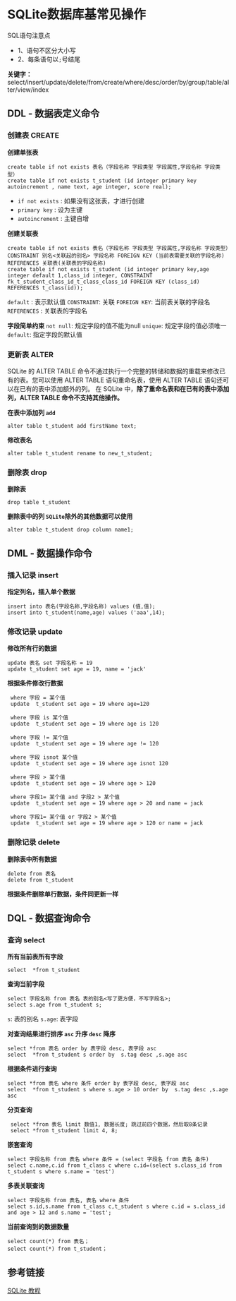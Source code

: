 # SQLite数据库基常见操作

SQL语句注意点
* 1、语句不区分大小写
* 2、每条语句以`;`号结尾

**关键字：**
select/insert/update/delete/from/create/where/desc/order/by/group/table/alter/view/index

## DDL - 数据表定义命令
### 创建表 CREATE

**创建单张表**

```
create table if not exists 表名（字段名称 字段类型 字段属性,字段名称 字段类型）
create table if not exists t_student (id integer primary key autoincrement , name text, age integer, score real);
```
* `if not exists` : 如果没有这张表，才进行创建
* `primary key` : 设为主键
* `autoincrement` : 主键自增

**创建关联表**

```
create table if not exists 表名（字段名称 字段类型 字段属性,字段名称 字段类型）CONSTRAINT 别名<关联起的别名> 字段名称 FOREIGN KEY (当前表需要关联的字段名称) REFERENCES 关联表(关联表的字段名称)
create table if not exists t_student (id integer primary key,age integer default 1,class_id integer, CONSTRAINT fk_t_student_class_id_t_class_class_id FOREIGN KEY (class_id) REFERENCES t_class(id));
```
`default` : 表示默认值
`CONSTRAINT`: 关联
`FOREIGN KEY`: 当前表关联的字段名
`REFERENCES` : 关联表的字段名

**字段简单约束**
`not null`: 规定字段的值不能为null
`unique`: 规定字段的值必须唯一
`default`: 指定字段的默认值


### 更新表 ALTER
SQLite 的 ALTER TABLE 命令不通过执行一个完整的转储和数据的重载来修改已有的表。您可以使用 ALTER TABLE 语句重命名表，使用 ALTER TABLE 语句还可以在已有的表中添加额外的列。
在 SQLite 中，**除了重命名表和在已有的表中添加列，ALTER TABLE 命令不支持其他操作。**

**在表中添加列 `add`**

```
alter table t_student add firstName text;
```

**修改表名**

```
alter table t_student rename to new_t_student;
```

### 删除表 drop
**删除表**

```
drop table t_student
```

**删除表中的列 `SQLite`除外的其他数据可以使用**

```
alter table t_student drop column name1;
```
## DML - 数据操作命令
### 插入记录 insert
**指定列名，插入单个数据**

```
insert into 表名(字段名称,字段名称) values (值,值);
insert into t_student(name,age) values ('aaa',14);

```

### 修改记录 update
**修改所有行的数据**

```
update 表名 set 字段名称 = 19
update t_student set age = 19, name = 'jack'
```

**根据条件修改行数据**

```
 where 字段 = 某个值
 update  t_student set age = 19 where age=120
 
 where 字段 is 某个值
 update  t_student set age = 19 where age is 120
 
 where 字段 != 某个值
 update  t_student set age = 19 where age != 120
 
 where 字段 isnot 某个值
 update  t_student set age = 19 where age isnot 120
 
 where 字段 > 某个值
 update  t_student set age = 19 where age > 120
 
 where 字段1= 某个值 and 字段2 > 某个值
 update  t_student set age = 19 where age > 20 and name = jack
 
 where 字段1= 某个值 or 字段2 > 某个值
 update  t_student set age = 19 where age > 120 or name = jack
```

### 删除记录 delete

**删除表中所有数据**
```
delete from 表名 
delete from t_student 
```
**根据条件删除单行数据，条件同更新一样**


## DQL - 数据查询命令
### 查询 select

**所有当前表所有字段**

```
select  *from t_student
```

**查询当前字段**

```
select 字段名称 from 表名 表的别名<写了更方便，不写字段名>;
select s.age from t_student s;
```
`s`: 表的别名
`s.age`: 表字段

**对查询结果进行排序 `asc` 升序 `desc` 降序**

```
select *from 表名 order by 表字段 desc, 表字段 asc
select  *from t_student s order by  s.tag desc ,s.age asc
```

**根据条件进行查询**

```
select *from 表名 where 条件 order by 表字段 desc, 表字段 asc
select  *from t_student s where s.age > 10 order by  s.tag desc ,s.age asc
```

**分页查询**

```
 select *from 表名 limit 数值1, 数据长度; 跳过前四个数据，然后取8条记录
 select *from t_student limit 4, 8;
```

**嵌套查询**

```
select 字段名称 from 表名 where 条件 = (select 字段名 from 表名 条件)
select c.name,c.id from t_class c where c.id=(select s.class_id from t_student s where s.name = 'test')
```

**多表关联查询**

```
select 字段名称 from 表名, 表名 where 条件 
select s.id,s.name from t_class c,t_student s where c.id = s.class_id and age > 12 and s.name = 'test';
```

 **当前查询到的数据数量**
 
 ```
 select count(*) from 表名；
 select count(*) from t_student；
 ```
 
## 参考链接
[SQLite 教程](http://www.runoob.com/sqlite/sqlite-alter-command.html)



